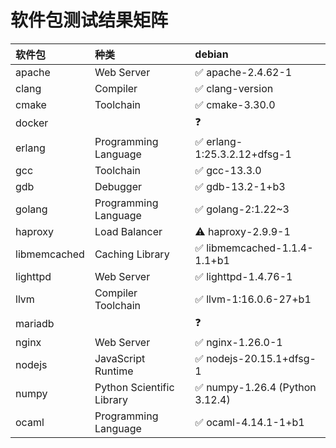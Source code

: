 # 软件包测试结果矩阵

| 软件包 | 种类 | debian |
|:------|:-----| :-------|
| apache | Web Server | ✅ apache-2.4.62-1 |
| clang | Compiler | ✅ clang-version |
| cmake | Toolchain | ✅ cmake-3.30.0 |
| docker |  | ❓ |
| erlang | Programming Language | ✅ erlang-1:25.3.2.12+dfsg-1 |
| gcc | Toolchain | ✅ gcc-13.3.0 |
| gdb | Debugger | ✅ gdb-13.2-1+b3 |
| golang | Programming Language | ✅ golang-2:1.22~3 |
| haproxy | Load Balancer | ⚠️ haproxy-2.9.9-1 |
| libmemcached | Caching Library | ✅ libmemcached-1.1.4-1.1+b1 |
| lighttpd | Web Server | ✅ lighttpd-1.4.76-1 |
| llvm | Compiler Toolchain | ✅ llvm-1:16.0.6-27+b1 |
| mariadb |  | ❓ |
| nginx | Web Server | ✅ nginx-1.26.0-1 |
| nodejs | JavaScript Runtime | ✅ nodejs-20.15.1+dfsg-1 |
| numpy | Python Scientific Library | ✅ numpy-1.26.4 (Python 3.12.4) |
| ocaml | Programming Language | ✅ ocaml-4.14.1-1+b1 |
